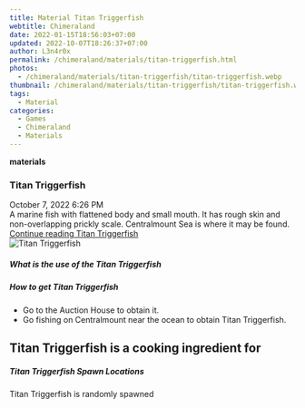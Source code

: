 ```yaml
---
title: Material Titan Triggerfish
webtitle: Chimeraland
date: 2022-01-15T18:56:03+07:00
updated: 2022-10-07T18:26:37+07:00
author: L3n4r0x
permalink: /chimeraland/materials/titan-triggerfish.html
photos:
  - /chimeraland/materials/titan-triggerfish/titan-triggerfish.webp
thumbnail: /chimeraland/materials/titan-triggerfish/titan-triggerfish.webp
tags:
  - Material
categories:
  - Games
  - Chimeraland
  - Materials
---
```


<section id="bootstrap-wrapper">
  <link
    rel="stylesheet"
    href="https://cdn.statically.io/gh/dimaslanjaka/Web-Manajemen/40ac3225/css/bootstrap-4.5-wrapper.css"
  />
  <div
    class="row g-0 border rounded overflow-hidden flex-md-row mb-4 shadow-sm position-relative"
  >
    <div class="col p-4 d-flex flex-column position-static">
      <strong class="d-inline-block mb-2 text-success">materials</strong>
      <h3 class="mb-0">Titan Triggerfish</h3>
      <div class="mb-1 text-muted">October 7, 2022 6:26 PM</div>
      <div class="mb-2 border p-1">
        A marine fish with flattened body and small mouth. It has rough skin and
        non-overlapping prickly scale. Centralmount Sea is where it may be
        found.
      </div>
      <a href="#" class="stretched-link d-none"
        >Continue reading Titan Triggerfish</a
      >
    </div>
    <div class="col-auto d-none d-lg-block">
      <img
        src="/chimeraland/materials/titan-triggerfish/titan-triggerfish.webp"
        alt="Titan Triggerfish"
      />
    </div>
  </div>
  <div class="row">
    <div class="col-lg-6 col-12 mb-2">
      <div class="card">
        <div class="card-body">
          <h5 class="card-title">What is the use of the Titan Triggerfish</h5>
          <div class="card-text"><ul></ul></div>
        </div>
      </div>
    </div>
    <div class="col-lg-6 col-12 mb-2">
      <div class="card">
        <div class="card-body">
          <h5 class="card-title">How to get Titan Triggerfish</h5>
          <div class="card-text">
            <ul>
              <li>Go to the Auction House to obtain it.</li>
              <li>
                Go fishing on Centralmount near the ocean to obtain Titan
                Triggerfish.
              </li>
            </ul>
          </div>
        </div>
      </div>
    </div>
    <div class="col-lg-6 col-12 mb-2">
      <h2 id="cookable">Titan Triggerfish is a cooking ingredient for</h2>
    </div>
    <div class="col-12 mb-2">
      <h5>Titan Triggerfish Spawn Locations</h5>
      <p>Titan Triggerfish is randomly spawned</p>
    </div>
  </div>
</section>